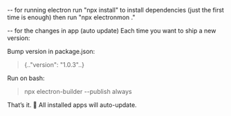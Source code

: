 -- for running electron
run "npx install" to install dependencies (just the first time is enough)
then run "npx electronmon ."

-- for the changes in app (auto update)
Each time you want to ship a new version:

Bump version in package.json:
> {.."version": "1.0.3"..} 

Run on bash:
> npx electron-builder --publish always

That’s it. 🎉 All installed apps will auto-update.
